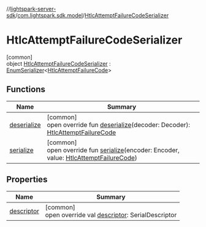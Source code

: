 //[lightspark-server-sdk](../../../index.md)/[com.lightspark.sdk.model](../index.md)/[HtlcAttemptFailureCodeSerializer](index.md)

# HtlcAttemptFailureCodeSerializer

[common]\
object [HtlcAttemptFailureCodeSerializer](index.md) : [EnumSerializer](../../com.lightspark.sdk.util/-enum-serializer/index.md)&lt;[HtlcAttemptFailureCode](../-htlc-attempt-failure-code/index.md)&gt;

## Functions

| Name | Summary |
|---|---|
| [deserialize](../../com.lightspark.sdk.util/-enum-serializer/deserialize.md) | [common]<br>open override fun [deserialize](../../com.lightspark.sdk.util/-enum-serializer/deserialize.md)(decoder: Decoder): [HtlcAttemptFailureCode](../-htlc-attempt-failure-code/index.md) |
| [serialize](index.md#-1097744601%2FFunctions%2F-1086033721) | [common]<br>open override fun [serialize](index.md#-1097744601%2FFunctions%2F-1086033721)(encoder: Encoder, value: [HtlcAttemptFailureCode](../-htlc-attempt-failure-code/index.md)) |

## Properties

| Name | Summary |
|---|---|
| [descriptor](../../com.lightspark.sdk.util/-enum-serializer/descriptor.md) | [common]<br>open override val [descriptor](../../com.lightspark.sdk.util/-enum-serializer/descriptor.md): SerialDescriptor |
